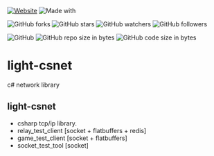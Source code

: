 [![Website](https://img.shields.io/website-up-down-green-red/http/shields.io.svg?label=elky-essay)](https://elky84.github.io)
![Made with](https://img.shields.io/badge/made%20with-C%23-red.svg)

![GitHub forks](https://img.shields.io/github/forks/elky84/light-csnet.svg?style=social&label=Fork)
![GitHub stars](https://img.shields.io/github/stars/elky84/light-csnet.svg?style=social&label=Stars)
![GitHub watchers](https://img.shields.io/github/watchers/elky84/light-csnet.svg?style=social&label=Watch)
![GitHub followers](https://img.shields.io/github/followers/elky84.svg?style=social&label=Follow)

![GitHub](https://img.shields.io/github/license/mashape/apistatus.svg)
![GitHub repo size in bytes](https://img.shields.io/github/repo-size/elky84/light-csnet.svg)
![GitHub code size in bytes](https://img.shields.io/github/languages/code-size/elky84/light-csnet.svg)

# light-csnet
c# network library

## light-csnet
* csharp tcp/ip library.
* relay_test_client [socket + flatbuffers + redis]
* game_test_client [socket + flatbuffers]
* socket_test_tool [socket]
